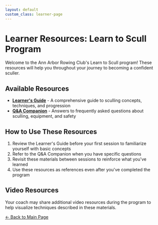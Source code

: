 ```yaml
---
layout: default
custom_class: learner-page
---
```


# Learner Resources: Learn to Scull Program

Welcome to the Ann Arbor Rowing Club's Learn to Scull program! These resources will help you throughout your journey to becoming a confident sculler.

## Available Resources

- [**Learner's Guide**](Learner_Guide.md) - A comprehensive guide to sculling concepts, techniques, and progression
- [**Q&A Companion**](QA_Companion.md) - Answers to frequently asked questions about sculling, equipment, and safety

## How to Use These Resources

1. Review the Learner's Guide before your first session to familiarize yourself with basic concepts
2. Refer to the Q&A Companion when you have specific questions
3. Revisit these materials between sessions to reinforce what you've learned
4. Use these resources as references even after you've completed the program

## Video Resources

Your coach may share additional video resources during the program to help visualize techniques described in these materials.

[← Back to Main Page](../../index.md)